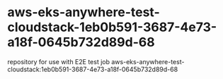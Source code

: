 # aws-eks-anywhere-test-cloudstack-1eb0b591-3687-4e73-a18f-0645b732d89d-68
repository for use with E2E test job aws-eks-anywhere-test-cloudstack:1eb0b591-3687-4e73-a18f-0645b732d89d-68
